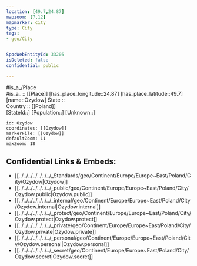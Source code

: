 ```yaml
---
location: [49.7,24.87] 
mapzoom: [7,12] 
mapmarker: city 
type: City
tags:
- geo/City


SpocWebEntityId: 33205
isDeleted: false
confidential: public

---
```

#is_a_/Place  
#is_a_ :: [[Place]] 
[has_place_longitude::24.87] 
[has_place_latitude::49.7] 
[name::Ozydow] 
State ::  
Country :: [[Poland]]  
[StateId::] 
[Population::] 
[Unknown::] 


```leaflet
id: Ozydow
coordinates: [[Ozydow]] 
markerFile: [[Ozydow]] 
defaultZoom: 11 
maxZoom: 18
```


## Confidential Links & Embeds: 
- [[../../../../../../../_Standards/geo/Continent/Europe/Europe~East/Poland/City/Ozydow|Ozydow]] 
- [[../../../../../../../_public/geo/Continent/Europe/Europe~East/Poland/City/Ozydow.public|Ozydow.public]] 
- [[../../../../../../../_internal/geo/Continent/Europe/Europe~East/Poland/City/Ozydow.internal|Ozydow.internal]] 
- [[../../../../../../../_protect/geo/Continent/Europe/Europe~East/Poland/City/Ozydow.protect|Ozydow.protect]] 
- [[../../../../../../../_private/geo/Continent/Europe/Europe~East/Poland/City/Ozydow.private|Ozydow.private]] 
- [[../../../../../../../_personal/geo/Continent/Europe/Europe~East/Poland/City/Ozydow.personal|Ozydow.personal]] 
- [[../../../../../../../_secret/geo/Continent/Europe/Europe~East/Poland/City/Ozydow.secret|Ozydow.secret]] 

